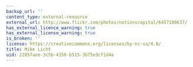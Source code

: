 ```yaml
---
backup_url: ''
content_type: external-resource
external_url: http://www.flickr.com/photos/notionscapital/6457180637/
has_external_licence_warning: true
has_external_license_warning: true
is_broken: ''
license: https://creativecommons.org/licenses/by-nc-sa/4.0/
title: Mike Licht
uid: 2285faee-3c5b-4350-b515-3b75e3cf1d4a
---
```

